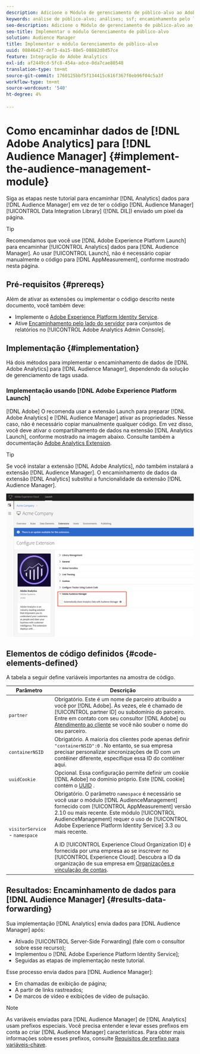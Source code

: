 ```yaml
---
description: Adicione o Módulo de gerenciamento de público-alvo ao Adobe Analytics AppMeasurement para encaminhar os dados do Analytics para o Audience Manager, em vez de ter o código de Data Integration Library de Audience Manager (DIL) para enviar um pixel da página.
keywords: análise de público-alvo; análises; ssf; encaminhamento pelo lado do servidor
seo-description: Adicione o Módulo de gerenciamento de público-alvo ao Adobe Analytics AppMeasurement para encaminhar os dados do Analytics para o Audience Manager, em vez de ter o código de Data Integration Library de Audience Manager (DIL) para enviar um pixel da página.
seo-title: Implementar o módulo Gerenciamento de público-alvo
solution: Audience Manager
title: Implementar o módulo Gerenciamento de público-alvo
uuid: 08846427-def3-4a15-88e5-08882d8d57ce
feature: Integração do Adobe Analytics
exl-id: af2449cd-5fc8-454a-adce-0da7cae80548
translation-type: tm+mt
source-git-commit: 1760125bbf5f134415c616f367f0eb96f04c5a3f
workflow-type: tm+mt
source-wordcount: '540'
ht-degree: 4%

---
```


# Como encaminhar dados de [!DNL Adobe Analytics] para [!DNL Audience Manager] {#implement-the-audience-management-module}

Siga as etapas neste tutorial para encaminhar [!DNL Analytics] dados para [!DNL Audience Manager] em vez de ter o código [!DNL Audience Manager] [!UICONTROL Data Integration Library] ([!DNL DIL]) enviado um pixel da página.

>[!TIP]
>
>Recomendamos que você use [!DNL Adobe Experience Platform Launch] para encaminhar [!UICONTROL Analytics] dados para [!DNL Audience Manager]. Ao usar [!UICONTROL Launch], não é necessário copiar manualmente o código para [!DNL AppMeasurement], conforme mostrado nesta página.

## Pré-requisitos {#prereqs}

Além de ativar as extensões ou implementar o código descrito neste documento, você também deve:

* Implemente o [Adobe Experience Platform Identity Service](https://docs.adobe.com/content/help/en/id-service/using/home.html).
* Ative [Encaminhamento pelo lado do servidor](https://docs.adobe.com/help/en/analytics/admin/admin-tools/server-side-forwarding/ssf.html) para conjuntos de relatórios no [!UICONTROL Adobe Analytics Admin Console].

## Implementação {#implementation}

Há dois métodos para implementar o encaminhamento de dados de [!DNL Adobe Analytics] para [!DNL Audience Manager], dependendo da solução de gerenciamento de tags usada.

### Implementação usando [!DNL Adobe Experience Platform Launch]

[!DNL Adobe] O recomenda usar a extensão  [](https://docs.adobe.com/content/help/en/launch/using/overview.html) Launch para preparar  [!DNL Adobe Analytics] e  [!DNL Audience Manager] ativar as propriedades. Nesse caso, não é necessário copiar manualmente qualquer código. Em vez disso, você deve ativar o compartilhamento de dados na extensão [!DNL Analytics Launch], conforme mostrado na imagem abaixo. Consulte também a documentação [Adobe Analytics Extension](https://docs.adobe.com/content/help/en/launch/using/extensions-ref/adobe-extension/analytics-extension/overview.html#adobe-audience-manager).

>[!TIP]
>
>Se você instalar a extensão [!DNL Adobe Analytics], *não* também instalará a extensão [!DNL Audience Manager]. O encaminhamento de dados da extensão [!DNL Analytics] substitui a funcionalidade da extensão [!DNL Audience Manager].

![Como habilitar o compartilhamento de dados da extensão do Adobe Analytics para o Audience Manager](/help/using/integration/assets/analytics-to-aam.png)

## Elementos de código definidos {#code-elements-defined}

A tabela a seguir define variáveis importantes na amostra de código.

| Parâmetro | Descrição |
|--- |--- |
| `partner` | Obrigatório. Este é um nome de parceiro atribuído a você por [!DNL Adobe]. Às vezes, ele é chamado de [!UICONTROL partner ID] ou subdomínio do parceiro.  Entre em contato com seu consultor [!DNL Adobe] ou [Atendimento ao cliente](https://helpx.adobe.com/br/marketing-cloud/contact-support.html) se você não souber o nome do seu parceiro. |
| `containerNSID` | Obrigatório. A maioria dos clientes pode apenas definir `"containerNSID":0` . No entanto, se sua empresa precisar personalizar sincronizações de ID com um contêiner diferente, especifique essa ID do contêiner aqui. |
| `uuidCookie` | Opcional. Essa configuração permite definir um cookie [!DNL Adobe] no domínio próprio. Este [!DNL cookie] contém o [UUID](../../reference/ids-in-aam.md) . |
| `visitorService` - `namespace` | Obrigatório. O parâmetro `namespace` é necessário se você usar o módulo [!DNL AudienceManagement] fornecido com [!UICONTROL AppMeasurement] versão 2.10 ou mais recente. Este módulo [!UICONTROL AudienceManagement] requer o uso de [!UICONTROL Adobe Experience Platform Identity Service] 3.3 ou mais recente. <br><br>A ID  [!UICONTROL Experience Cloud Organization ID] é fornecida por uma empresa ao se inscrever no  [!UICONTROL Experience Cloud]. Descubra a ID da organização de sua empresa em [Organizações e vinculação de contas](https://docs.adobe.com/content/help/en/core-services/interface/manage-users-and-products/organizations.html). |

## Resultados: Encaminhamento de dados para [!DNL Audience Manager] {#results-data-forwarding}

Sua implementação [!DNL Analytics] envia dados para [!DNL Audience Manager] após:

* Ativado [!UICONTROL Server-Side Forwarding] (fale com o consultor sobre esse recurso);
* Implementou o [!DNL Adobe Experience Platform Identity Service];
* Seguidas as etapas de implementação neste tutorial.

Esse processo envia dados para [!DNL Audience Manager]:

* Em chamadas de exibição de página;
* A partir de links rastreados;
* De marcos de vídeo e exibições de vídeo de pulsação.

>[!NOTE]
>
>As variáveis enviadas para [!DNL Audience Manager] de [!DNL Analytics] usam prefixos especiais. Você precisa entender e levar esses prefixos em conta ao criar [!DNL Audience Manager] características. Para obter mais informações sobre esses prefixos, consulte [Requisitos de prefixo para variáveis-chave](../../features/traits/trait-variable-prefixes.md).
